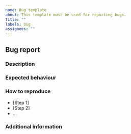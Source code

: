 ```yaml
---
name: Bug template
about: This template must be used for reporting bugs.
title: ""
labels: bug
assignees: ""
---
```


## Bug report

### Description

<!-- Detailed description of the bug, including the current behavior and the
context -->

### Expected behaviour

<!-- Describe the expected behaviour of the feature -->

### How to reproduce

<!-- Please provide step-by-step instructions for reproducing the bug -->

- [Step 1]
- [Step 2]
- ...

### Additional information

<!-- Add here additional informations for understanding, reproducing, or fixing
the bug (e.g., online resources, screenshots, log data, possible solutions) -->
